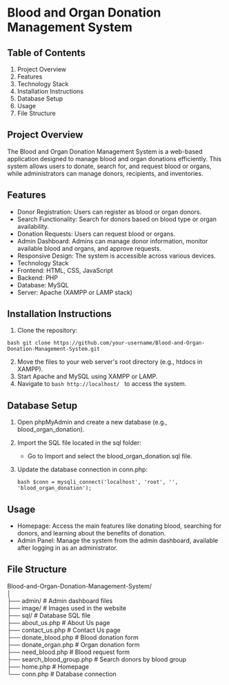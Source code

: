 # Blood and Organ Donation Management System
## Table of Contents
1. Project Overview
2. Features
3. Technology Stack
4. Installation Instructions
5. Database Setup
6. Usage
7. File Structure

## Project Overview
The Blood and Organ Donation Management System is a web-based application designed to manage blood and organ donations efficiently. This system allows users to donate, search for, and request blood or organs, while administrators can manage donors, recipients, and inventories.

## Features
- Donor Registration: Users can register as blood or organ donors.
- Search Functionality: Search for donors based on blood type or organ availability.
- Donation Requests: Users can request blood or organs.
- Admin Dashboard: Admins can manage donor information, monitor available blood and organs, and approve requests.
- Responsive Design: The system is accessible across various devices.
- Technology Stack
- Frontend: HTML, CSS, JavaScript
- Backend: PHP
- Database: MySQL
- Server: Apache (XAMPP or LAMP stack)

## Installation Instructions
1. Clone the repository:

  ``bash
git clone https://github.com/your-username/Blood-and-Organ-Donation-Management-System.git
``

2. Move the files to your web server's root directory (e.g., htdocs in XAMPP).
3. Start Apache and MySQL using XAMPP or LAMP.
4. Navigate to  ``bash
   http://localhost/
   ``
   to access the system.
   
## Database Setup
1. Open phpMyAdmin and create a new database (e.g., blood_organ_donation).
2. Import the SQL file located in the sql folder:
   - Go to Import and select the blood_organ_donation.sql file.
3. Update the database connection in conn.php:

   ``bash
   $conn = mysqli_connect('localhost', 'root', '', 'blood_organ_donation');
   ``
## Usage
- Homepage: Access the main features like donating blood, searching for donors, and learning about the benefits of donation.
- Admin Panel: Manage the system from the admin dashboard, available after logging in as an administrator.
## File Structure

Blood-and-Organ-Donation-Management-System/
<br>
│
<br>
├── admin/                   # Admin dashboard files
<br>
├── image/                   # Images used in the website
<br>
├── sql/                     # Database SQL file
<br>
├── about_us.php             # About Us page
<br>
├── contact_us.php           # Contact Us page
<br>
├── donate_blood.php         # Blood donation form
<br>
├── donate_organ.php         # Organ donation form
<br>
├── need_blood.php           # Blood request form
<br>
├── search_blood_group.php   # Search donors by blood group
<br>
├── home.php                 # Homepage
<br>
└── conn.php                 # Database connection

